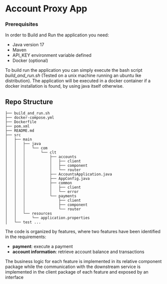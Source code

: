 # Account Proxy App

### Prerequisites

In order to Build and Run the application you need:

- Java version 17
- Maven
- API_KEY environment variable defined
- Docker (optional)

To build run the application you can simply execute the bash script _build_and_run.sh_ (Tested on a unix machine running
an ubuntu lke distribution). 
The application will be executed in a docker container if a docker installation is found, by using java itself otherwise.

## Repo Structure

```
├── build_and_run.sh
├── docker-compose.yml
├── Dockerfile
├── pom.xml
├── README.md
├── src
│   ├── main
│   │   ├── java
│   │   │   └── com
│   │   │       └── clt
│   │   │           ├── accounts
│   │   │           │   ├── client
│   │   │           │   ├── component
│   │   │           │   └── router
│   │   │           ├── AccountsApplication.java
│   │   │           ├── AppConfig.java
│   │   │           ├── common
│   │   │           │   ├── client
│   │   │           │   └── error
│   │   │           └── payments
│   │   │               ├── client
│   │   │               ├── component
│   │   │               └── router
│   │   └── resources
│   │       └── application.properties
│   └── test ...
```

The code is organized by features, where two features have been identified in the requirements:

- **payment**: execute a payment
- **account information**: retrieve account balance and transactions

The business logic for each feature is implemented in its relative component package while the communication with the
downstream service is implemented in the client package of each feature and exposed by an interface
